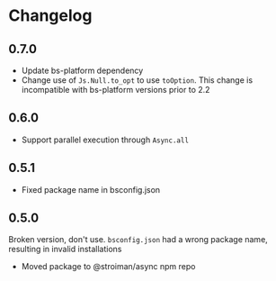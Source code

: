 # Changelog

## 0.7.0

 * Update bs-platform dependency
 * Change use of `Js.Null.to_opt` to use `toOption`. This change is incompatible
     with bs-platform versions prior to 2.2

## 0.6.0

 * Support parallel execution through `Async.all`

## 0.5.1

 * Fixed package name in bsconfig.json

## 0.5.0

Broken version, don't use. `bsconfig.json` had a wrong package name, resulting
in invalid installations

 * Moved package to @stroiman/async npm repo
